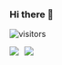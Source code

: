 ### Hi there 👋

![visitors](https://visitor-badge.laobi.icu/badge?page_id=zeing)

<div style="display: flex;">

<img style="margin-right: 10px" src="https://github-readme-stats.vercel.app/api/top-langs/?username=zeing&hide_langs_below=1">

<img src="https://github-readme-stats.vercel.app/api?username=zeing&show_icons=true">

</div>
<!--
**zeing/zeing** is a ✨ _special_ ✨ repository because its `README.md` (this file) appears on your GitHub profile.

Here are some ideas to get you started:

- 🔭 I’m currently working on ...
- 🌱 I’m currently learning ...
- 👯 I’m looking to collaborate on ...
- 🤔 I’m looking for help with ...
- 💬 Ask me about ...
- 📫 How to reach me: ...
- 😄 Pronouns: ...
- ⚡ Fun fact: ...
-->
